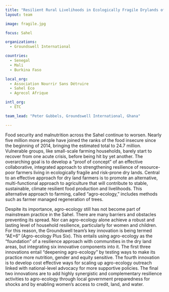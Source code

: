 ```yaml
---
title: "Resilient Rural Livelihoods in Ecologically Fragile Drylands of the Sahel"
layout: team

image: fragile.jpg

focus: Sahel

organizations:
  - Groundswell International

countries: 
  - Senegal
  - Mali
  - Burkina Faso

local_org:
  - Association Nourrir Sans Détruire
  - Sahel Eco
  - Agrecol Afrique

intl_org:
  - ETC

team_lead: "Peter Gubbels, Groundswell International, Ghana"

---
```


Food security and malnutrition across the Sahel continue to worsen. Nearly five million more people have joined the ranks of the food insecure since the beginning of 2014, bringing the estimated total to 24.7 million.  Vulnerable groups, like small-scale farming households, barely start to recover from one acute crisis, before being hit by yet another. The overarching goal is to develop a “proof of concept” of an effective collaborative, integrated approach to strengthening resilience of resource-poor farmers living in ecologically fragile and risk-prone dry lands. Central to an effective approach for dry land farmers is to promote an alternative, multi-functional approach to agriculture that will contribute to stable, sustainable, climate resilient food production and livelihoods. This alternative approach to farming, called “agro-ecology,” includes methods such as farmer managed regeneration of trees. 

Despite its importance, agro-ecology still has not become part of mainstream practice in the Sahel. There are many barriers and obstacles preventing its spread. Nor can agro-ecology alone achieve a robust and lasting level of household resilience, particularly for women and children. For this reason, the Groundswell team’s key innovation is being termed “AE+6” (Agro-ecology Plus Six). This entails using agro-ecology as the “foundation” of a resilience approach with communities in the dry land areas, but integrating six innovative components into it. The first three innovations entail “deepening agro-ecology” by testing ways to make its practice more nutrition, gender and equity sensitive.  The fourth innovation is to develop cost effective ways for scaling up agro-ecology outreach linked with national-level advocacy for more supportive policies. The final two innovations are to add highly synergistic and complementary resilience activities to agro-ecology through local government preparedness for shocks and by enabling women’s access to credit, land, and water.
